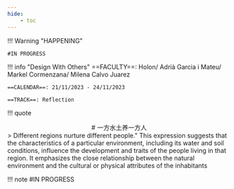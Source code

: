 ```yaml
---
hide:
    - toc
---
```


!!! Warning "HAPPENING"  
    
    #IN PROGRESS

!!! info "Design With Others"
    ==FACULTY==: Holon/ Adrià Garcia i Mateu/ Markel Cormenzana/ Milena Calvo Juarez

    ==CALENDAR==: 21/11/2023 - 24/11/2023

    ==TRACK==: Reflection




!!! quote
    <center>
    # 一方水土养一方人
    </center>
    > Different regions nurture different people." This expression suggests that the characteristics of a particular environment, including its water and soil conditions, influence the development and traits of the people living in that region. It emphasizes the close relationship between the natural environment and the cultural or physical attributes of the inhabitants

!!! note
    #IN PROGRESS
